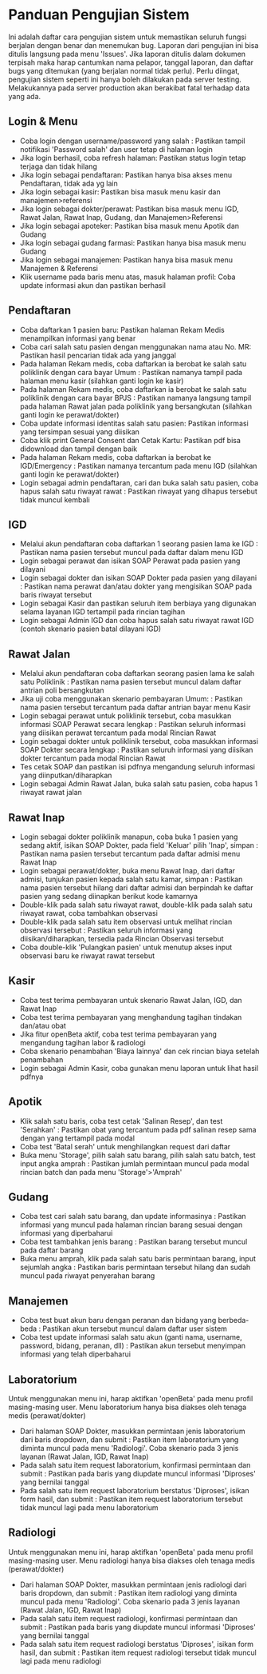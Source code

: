 
# Panduan Pengujian Sistem
Ini adalah daftar cara pengujian sistem untuk memastikan seluruh fungsi berjalan dengan benar dan menemukan bug.
Laporan dari pengujian ini bisa ditulis langsung pada menu 'Issues'. Jika laporan ditulis dalam dokumen terpisah
maka harap cantumkan nama pelapor, tanggal laporan, dan daftar bugs yang ditemukan (yang berjalan normal tidak perlu).
Perlu diingat, pengujian sistem seperti ini hanya boleh dilakukan pada server testing. Melakukannya pada server production
akan berakibat fatal terhadap data yang ada.

## Login & Menu
- Coba login dengan username/password yang salah : Pastikan tampil notifikasi 'Password salah' dan user tetap di halaman login
- Jika login berhasil, coba refresh halaman: Pastikan status login tetap terjaga dan tidak hilang
- Jika login sebagai pendaftaran: Pastikan hanya bisa akses menu Pendaftaran, tidak ada yg lain
- Jika login sebagai kasir: Pastikan bisa masuk menu kasir dan manajemen>referensi
- Jika login sebagai dokter/perawat: Pastikan bisa masuk menu IGD, Rawat Jalan, Rawat Inap, Gudang, dan Manajemen>Referensi
- Jika login sebagai apoteker: Pastikan bisa masuk menu Apotik dan Gudang
- Jika login sebagai gudang farmasi: Pastikan hanya bisa masuk menu Gudang
- Jika login sebagai manajemen: Pastikan hanya bisa masuk menu Manajemen & Referensi
- Klik username pada baris menu atas, masuk halaman profil: Coba update informasi akun dan pastikan berhasil

## Pendaftaran
- Coba daftarkan 1 pasien baru: Pastikan halaman Rekam Medis menampilkan informasi yang benar
- Coba cari salah satu pasien dengan menggunakan nama atau No. MR: Pastikan hasil pencarian tidak ada yang janggal
- Pada halaman Rekam medis, coba daftarkan ia berobat ke salah satu poliklinik dengan cara bayar Umum
: Pastikan namanya tampil pada halaman menu kasir (silahkan ganti login ke kasir)
- Pada halaman Rekam medis, coba daftarkan ia berobat ke salah satu poliklinik dengan cara bayar BPJS
: Pastikan namanya langsung tampil pada halaman Rawat jalan pada poliklinik yang bersangkutan (silahkan ganti login ke perawat/dokter)
- Coba update informasi identitas salah satu pasien: Pastikan informasi yang tersimpan sesuai yang diisikan
- Coba klik print General Consent dan Cetak Kartu: Pastikan pdf bisa didownload dan tampil dengan baik
- Pada halaman Rekam medis, coba daftarkan ia berobat ke IGD/Emergency
: Pastikan namanya tercantum pada menu IGD (silahkan ganti login ke perawat/dokter)
- Login sebagai admin pendaftaran, cari dan buka salah satu pasien, coba hapus salah satu riwayat rawat
: Pastikan riwayat yang dihapus tersebut tidak muncul kembali

## IGD
- Melalui akun pendaftaran coba daftarkan 1 seorang pasien lama ke IGD
: Pastikan nama pasien tersebut muncul pada daftar dalam menu IGD
- Login sebagai perawat dan isikan SOAP Perawat pada pasien yang dilayani
- Login sebagai dokter dan isikan SOAP Dokter pada pasien yang dilayani
: Pastikan nama perawat dan/atau dokter yang mengisikan SOAP pada baris riwayat tersebut
- Login sebagai Kasir dan pastikan seluruh item berbiaya yang digunakan selama layanan IGD tertampil pada rincian tagihan
- Login sebagai Admin IGD dan coba hapus salah satu riwayat rawat IGD (contoh skenario pasien batal dilayani IGD)

## Rawat Jalan
- Melalui akun pendaftaran coba daftarkan seorang pasien lama ke salah satu Poliklinik
: Pastikan nama pasien tersebut muncul dalam daftar antrian poli bersangkutan
- Jika uji coba menggunakan skenario pembayaran Umum:
: Pastikan nama pasien tersebut tercantum pada daftar antrian bayar menu Kasir
- Login sebagai perawat untuk poliklinik tersebut, coba masukkan informasi SOAP Perawat secara lengkap
: Pastikan seluruh informasi yang diisikan perawat tercantum pada modal Rincian Rawat
- Login sebagai dokter untuk poliklinik tersebut, coba masukkan informasi SOAP Dokter secara lengkap
: Pastikan seluruh informasi yang diisikan dokter tercantum pada modal Rincian Rawat
- Tes cetak SOAP dan pastikan isi pdfnya mengandung seluruh informasi yang diinputkan/diharapkan
- Login sebagai Admin Rawat Jalan, buka salah satu pasien, coba hapus 1 riwayat rawat jalan

## Rawat Inap
- Login sebagai dokter poliklinik manapun, coba buka 1 pasien yang sedang aktif, isikan SOAP Dokter, pada field 'Keluar'
pilih 'Inap', simpan : Pastikan nama pasien tersebut tercantum pada daftar admisi menu Rawat Inap
- Login sebagai perawat/dokter, buka menu Rawat Inap, dari daftar admisi, tunjukan pasien kepada salah satu kamar, simpan
: Pastikan nama pasien tersebut hilang dari daftar admisi dan berpindah ke daftar pasien yang sedang diinapkan berikut kode kamarnya
- Double-klik pada salah satu riwayat rawat, double-klik pada salah satu riwayat rawat, coba tambahkan observasi
- Double-klik pada salah satu item observasi untuk melihat rincian observasi tersebut
: Pastikan seluruh informasi yang diisikan/diharapkan, tersedia pada Rincian Observasi tersebut
- Coba double-klik 'Pulangkan pasien' untuk menutup akses input observasi baru ke riwayat rawat tersebut

## Kasir
- Coba test terima pembayaran untuk skenario Rawat Jalan, IGD, dan Rawat Inap
- Coba test terima pembayaran yang menghandung tagihan tindakan dan/atau obat
- Jika fitur openBeta aktif, coba test terima pembayaran yang mengandung tagihan labor & radiologi
- Coba skenario penambahan 'Biaya lainnya' dan cek rincian biaya setelah penambahan
- Login sebagai Admin Kasir, coba gunakan menu laporan untuk lihat hasil pdfnya

## Apotik
- Klik salah satu baris, coba test cetak 'Salinan Resep', dan test 'Serahkan'
: Pastikan obat yang tercantum pada pdf salinan resep sama dengan yang tertampil pada modal
- Coba test 'Batal serah' untuk menghilangkan request dari daftar
- Buka menu 'Storage', pilih salah satu barang, pilih salah satu batch, test input angka amprah
: Pastikan jumlah permintaan muncul pada modal rincian batch dan pada menu 'Storage'>'Amprah'

## Gudang
- Coba test cari salah satu barang, dan update informasinya
: Pastikan informasi yang muncul pada halaman rincian barang sesuai dengan informasi yang diperbaharui
- Coba test tambahkan jenis barang
: Pastikan barang tersebut muncul pada daftar barang
- Buka menu amprah, klik pada salah satu baris permintaan barang, input sejumlah angka
: Pastikan baris permintaan tersebut hilang dan sudah muncul pada riwayat penyerahan barang

## Manajemen
- Coba test buat akun baru dengan peranan dan bidang yang berbeda-beda
: Pastikan akun tersebut muncul dalam daftar user sistem
- Coba test update informasi salah satu akun (ganti nama, username, password, bidang, peranan, dll)
: Pastikan akun tersebut menyimpan informasi yang telah diperbaharui

## Laboratorium
Untuk menggunakan menu ini, harap aktifkan 'openBeta' pada menu profil masing-masing user.
Menu laboratorium hanya bisa diakses oleh tenaga medis (perawat/dokter)
- Dari halaman SOAP Dokter, masukkan permintaan jenis laboratorium dari baris dropdown, dan submit
: Pastikan item laboratorium yang diminta muncul pada menu 'Radiologi'.
Coba skenario pada 3 jenis layanan (Rawat Jalan, IGD, Rawat Inap)
- Pada salah satu item request laboratorium, konfirmasi permintaan dan submit
: Pastikan pada baris yang diupdate muncul informasi 'Diproses' yang bernilai tanggal
- Pada salah satu item request laboratorium berstatus 'Diproses', isikan form hasil, dan submit
: Pastikan item request laboratorium tersebut tidak muncul lagi pada menu laboratorium

## Radiologi
Untuk menggunakan menu ini, harap aktifkan 'openBeta' pada menu profil masing-masing user.
Menu radiologi hanya bisa diakses oleh tenaga medis (perawat/dokter)
- Dari halaman SOAP Dokter, masukkan permintaan jenis radiologi dari baris dropdown, dan submit
: Pastikan item radiologi yang diminta muncul pada menu 'Radiologi'.
Coba skenario pada 3 jenis layanan (Rawat Jalan, IGD, Rawat Inap)
- Pada salah satu item request radiologi, konfirmasi permintaan dan submit
: Pastikan pada baris yang diupdate muncul informasi 'Diproses' yang bernilai tanggal
- Pada salah satu item request radiologi berstatus 'Diproses', isikan form hasil, dan submit
: Pastikan item request radiologi tersebut tidak muncul lagi pada menu radiologi